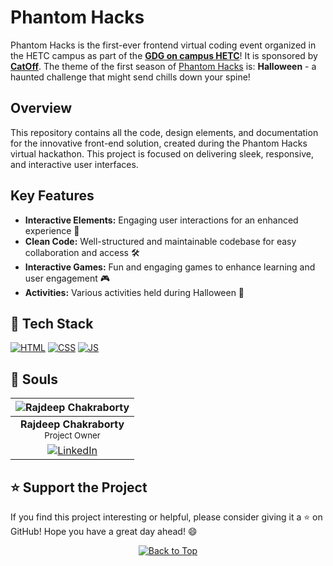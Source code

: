 <!-- This is the anchor for the "Back to Top" button -->
<div id="top">

# Phantom Hacks

</div> 

Phantom Hacks is the first-ever frontend virtual coding event organized in the HETC campus as part of the **[GDG on campus HETC](https://www.linkedin.com/company/gdg-oncampus-hetc/)**! It is sponsored by **[CatOff](https://devfolio.co/projects/catoff-gaming-c18f)**.
The theme of the first season of [Phantom Hacks](https://phantomhacks.onrender.com/) is: **Halloween** - a haunted challenge that might send chills down your spine!

## Overview

This repository contains all the code, design elements, and documentation for the innovative front-end solution, created during the Phantom Hacks virtual hackathon. This project is focused on delivering sleek, responsive, and interactive user interfaces.

## Key Features

- **Interactive Elements:** Engaging user interactions for an enhanced experience 🎯
- **Clean Code:** Well-structured and maintainable codebase for easy collaboration and access 🛠️
- **Interactive Games:** Fun and engaging games to enhance learning and user engagement 🎮
- **Activities:** Various activities held during Halloween 🎃

## 🧰 Tech Stack

<p>
  <a href="https://www.w3schools.com/html/"> <img src="https://img.icons8.com/color/70/000000/html-5--v1.png" alt="HTML" /></a>
  <a href="https://www.w3schools.com/css/"> <img src="https://img.icons8.com/color/70/000000/css3.png" alt="CSS" /></a>
  <a href="https://www.w3schools.com/js/"><img src="https://img.icons8.com/color/70/000000/javascript--v1.png" alt="JS" /></a>
</p>

## 👻 Souls

| ![Rajdeep Chakraborty](https://avatars.githubusercontent.com/u/68934988?v=4&s=80) |
|:--:|
| **Rajdeep Chakraborty** <br> <sub>Project Owner</sub> | 
| [![LinkedIn](https://img.icons8.com/fluency/32/000000/linkedin.png)](https://www.linkedin.com/in/rajdeepchakraborty69/) |


## ⭐️ Support the Project
If you find this project interesting or helpful, please consider giving it a ⭐️ on GitHub! Hope you have a great day ahead! 😄

<!-- Added back to the top button -->
<div align="center">
    <a href="#top">
        <img src="https://img.shields.io/badge/Back%20to%20Top-000000?style=for-the-badge&logo=github&logoColor=white" alt="Back to Top">
    </a>
</div>